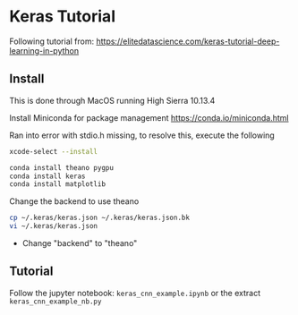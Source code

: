 # Keras Tutorial

Following tutorial from: https://elitedatascience.com/keras-tutorial-deep-learning-in-python

## Install

This is done through MacOS running High Sierra 10.13.4

Install Miniconda for package management
https://conda.io/miniconda.html

Ran into error with stdio.h missing, to resolve this, execute the following

``` bash
xcode-select --install
```

``` bash
conda install theano pygpu
conda install keras
conda install matplotlib
```

Change the backend to use theano

``` bash
cp ~/.keras/keras.json ~/.keras/keras.json.bk
vi ~/.keras/keras.json
```

- Change "backend" to "theano"

## Tutorial

Follow the jupyter notebook: ```keras_cnn_example.ipynb```
or the extract ```keras_cnn_example_nb.py```